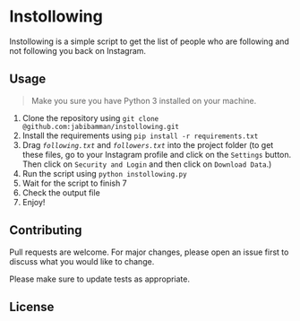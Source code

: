 # Instollowing

Instollowing is a simple script to get the list of people who are following and not following you back on Instagram.

## Usage

> Make you sure you have Python 3 installed on your machine.

1. Clone the repository using `git clone @github.com:jabibamman/instollowing.git`
2. Install the requirements using `pip install -r requirements.txt`
4. Drag _`following.txt`_ and _`followers.txt`_ into the project folder (to get these files, go to your Instagram profile and click on the
`Settings` button. Then click on `Security and Login` and then click on `Download Data`.)
5. Run the script using `python instollowing.py`
6. Wait for the script to finish 7
7. Check the output file
8. Enjoy!

## Contributing

Pull requests are welcome. For major changes, please open an issue first to discuss what you would like to change.

Please make sure to update tests as appropriate.

## License
